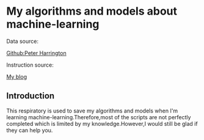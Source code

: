 # My algorithms and models about machine-learning

Data source:

[Github:Peter Harrington](https://github.com/pbharrin/machinelearninginaction)

Instruction source:

[My blog](https://zyzypeter.github.io)

## Introduction

This respiratory is used to save my algorithms and models when I'm learning machine-learning.Therefore,most of the scripts are not perfectly completed which is limited by my knowledge.However,I would still be glad if they can help you.
